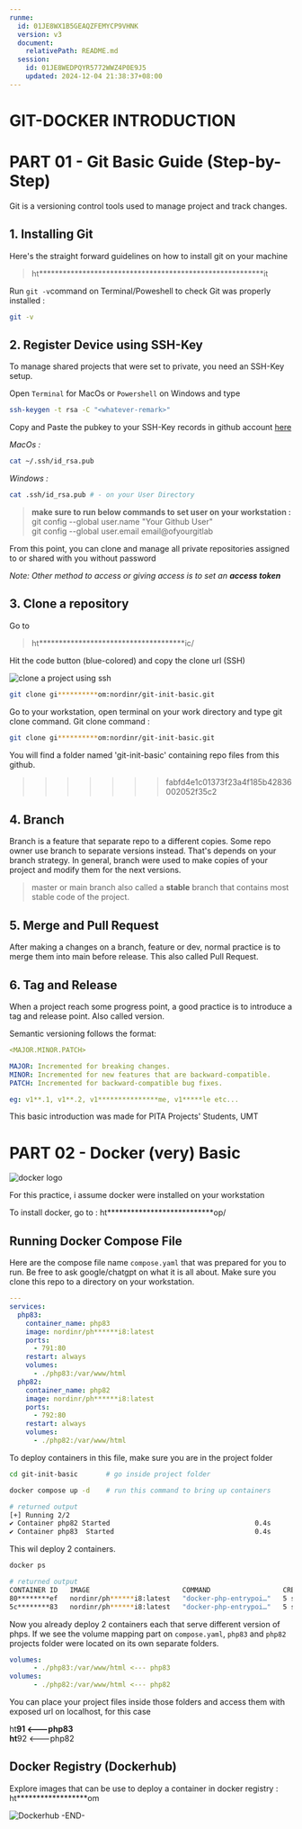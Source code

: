 ```yaml
---
runme:
  id: 01JE8WX1B5GEAQZFEMYCP9VHNK
  version: v3
  document:
    relativePath: README.md
  session:
    id: 01JE8WEDPQYR5772WWZ4P0E9J5
    updated: 2024-12-04 21:38:37+08:00
---
```


# GIT-DOCKER INTRODUCTION

# PART 01 - Git Basic Guide (Step-by-Step)

Git is a versioning control tools used to manage project and track changes.

## 1. Installing Git

Here's the straight forward guidelines on how to install git on your machine

> ht*********************************************************it

Run `git -v`command on Terminal/Poweshell to check Git was properly installed :

```bash {"id":"01JE8WPX4SA9MV0HS3E021QYFT"}
git -v
```

## 2. Register Device using SSH-Key

To manage shared projects that were set to private, you need an SSH-Key setup.

Open `Terminal` for MacOs or `Powershell` on Windows and type

```bash {"id":"01JE8WEDR6WKG188FYHZED22FD"}
ssh-keygen -t rsa -C "<whatever-remark>"
```

Copy and Paste the pubkey to your SSH-Key records in github account [here](ht****************************ys)

_MacOs :_

```bash {"id":"01JE8WEDR6WKG188FYJ257V01Z"}
cat ~/.ssh/id_rsa.pub
```

_Windows :_

```bash {"id":"01JE8WEDR6WKG188FYJ3JE3R8H"}
cat .ssh/id_rsa.pub # - on your User Directory
```

> <b>make sure to run below commands to set user on your workstation : </b><br>
> git config --global user.name "Your Github User" <br>
> git config --global user.email email@ofyourgitlab

From this point, you can clone and manage all private repositories assigned to or shared with you without password

_Note: Other method to access or giving access is to set an __access token___

## 3. Clone a repository

Go to

> ht*************************************ic/

Hit the code button (blue-colored) and copy the clone url (SSH)

![clone a project using ssh](./assets/clone.png)

```bash {"id":"01JE8WEDR6WKG188FYJ7BBG8S4"}
git clone gi**********om:nordinr/git-init-basic.git
```

Go to your workstation, open terminal on your work directory and type git clone command.
Git clone command :

```bash {"id":"01JE8WX1B5GEAQZFEMY9F279FH"}
git clone gi**********om:nordinr/git-init-basic.git
```

You will find a folder named 'git-init-basic' containing repo files from this github.

> > > > > > > fabfd4e1c01373f23a4f185b42836002052f35c2

## 4. Branch

Branch is a feature that separate repo to a different copies. Some repo owner use branch to separate versions instead. That's depends on your branch strategy. In general, branch were used to make copies of your project and modify them for the next versions.

> master or main branch also called a **stable** branch that contains most stable code of the project.

## 5. Merge and Pull Request

After making a changes on a branch, feature or dev, normal practice is to merge them into main before release. This also called Pull Request.

## 6. Tag and Release

When a project reach some progress point, a good practice is to introduce a tag and release point. Also called version.

Semantic versioning follows the format:<br>

```yaml {"id":"01JE8WEDR6WKG188FYJ7P6EA5H"}
<MAJOR.MINOR.PATCH>

MAJOR: Incremented for breaking changes.
MINOR: Incremented for new features that are backward-compatible.
PATCH: Incremented for backward-compatible bug fixes.

eg: v1**.1, v1**.2, v1***************me, v1*****le etc...
```

This basic introduction was made for PITA Projects' Students, UMT

# PART 02 - Docker (very) Basic

![docker logo](./assets/docker.png)

For this practice, i assume docker were installed on your workstation

To install docker, go to : ht***************************op/

## Running Docker Compose File

Here are the compose file name `compose.yaml` that was prepared for you to run. Be free to ask google/chatgpt on what it is all about. Make sure you clone this repo to a directory on your workstation.

```yaml {"id":"01JE8WEDR6WKG188FYJ833G3VQ"}
---
services:
  php83:
    container_name: php83
    image: nordinr/ph******i8:latest
    ports:
      - 791:80
    restart: always
    volumes:
      - ./php83:/var/www/html
  php82:
    container_name: php82
    image: nordinr/ph******i8:latest
    ports:
      - 792:80
    restart: always
    volumes:
      - ./php82:/var/www/html
```

To deploy containers in this file, make sure you are in the project folder

```bash {"id":"01JE8WEDR6WKG188FYJB4FKPTS"}
cd git-init-basic       # go inside project folder

docker compose up -d    # run this command to bring up containers

# returned output
[+] Running 2/2
✔ Container php82 Started                                    0.4s 
✔ Container php83  Started                                   0.4s
```

This wil deploy 2 containers.

```bash {"id":"01JE8WEDR6WKG188FYJBC3D7XK"}
docker ps

# returned output
CONTAINER ID   IMAGE                       COMMAND                  CREATED         STATUS         PORTS                 NAMES
80********ef   nordinr/ph******i8:latest   "docker-php-entrypoi…"   5 seconds ago   Up 4 seconds   0.***.0:791->80/tcp   php83
5c********83   nordinr/ph******i8:latest   "docker-php-entrypoi…"   5 seconds ago   Up 4 seconds   0.***.0:792->80/tcp   php82

```

Now you already deploy 2 containers each that serve different version of phps. If we see the volume mapping part on `compose.yaml`, `php83` and `php82` projects folder were located on its own separate folders.

```yaml {"id":"01JE8WEDR6WKG188FYJBW7555M"}
volumes:
      - ./php83:/var/www/html <--- php83
volumes:
      - ./php82:/var/www/html <--- php82
```

You can place your project files inside those folders and access them with exposed url on localhost, for this case

ht****************91 <---php83<br>
ht****************92 <---php82

## Docker Registry (Dockerhub)

Explore images that can be use to deploy a container in docker registry : ht******************om

![Dockerhub](./assets/dockerhub.png)
-END-